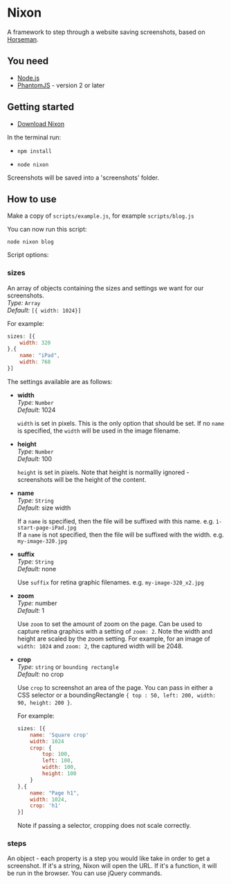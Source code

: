 # Nixon

A framework to step through a website saving screenshots, based on [Horseman](https://github.com/johntitus/node-horseman).

## You need

* [Node.js](http://node.js)
* [PhantomJS](http://phantomjs.org) - version 2 or later

## Getting started

* [Download Nixon](https://github.com/joelanman/nixon/archive/master.zip)

In the terminal run:

* `npm install`

* `node nixon`

Screenshots will be saved into a 'screenshots' folder.

## How to use

Make a copy of `scripts/example.js`, for example `scripts/blog.js`

You can now run this script:

`node nixon blog`

Script options:

### sizes
An array of objects containing the sizes and settings we want for our screenshots.<br />
*Type:* `Array`<br />
*Default:* `[{ width: 1024}]`<br />

For example:
```js
sizes: [{
    width: 320
},{
    name: "iPad",
    width: 768
}]
```

The settings available are as follows:

* **width**<br />
  *Type:* `Number`<br />
  *Default:* 1024<br />

  `width` is set in pixels. This is the only option that should be set. If no `name` is specified, the `width` will be used in the image filename.

* **height**<br />
  *Type:* `Number`<br />
  *Default:* 100<br />

  `height` is set in pixels. Note that height is normallly ignored - screenshots will be the height of the content.

* **name**<br />
  *Type:* `String`<br />
  *Default:* size width<br />

  If a `name` is specified, then the file will be suffixed with this name. e.g. `1-start-page-iPad.jpg`<br />
  If a `name` is not specified, then the file will be suffixed with the width. e.g. `my-image-320.jpg`

* **suffix**<br />
  *Type:* `String`<br />
  *Default:* none<br />

  Use `suffix` for retina graphic filenames. e.g. `my-image-320_x2.jpg`

* **zoom**<br />
  *Type:* number<br />
  *Default:* 1<br />

  Use `zoom` to set the amount of zoom on the page. Can be used to capture retina graphics with a setting of `zoom: 2`. Note the width and height are scaled by the zoom setting. For example, for an image of `width: 1024` and `zoom: 2`, the captured width will be 2048.

* **crop**<br />
  *Type:* `string` or `bounding rectangle`<br />
  *Default:* no crop<br />

  Use `crop` to screenshot an area of the page. You can pass in either a CSS selector or a boundingRectangle `{ top : 50, left: 200, width: 90, height: 200 }`.

  For example:
	```js
	sizes: [{
		name: 'Square crop'
		width: 1024
		crop: {
			top: 100,
			left: 100,
			width: 100,
			height: 100
		}
	},{
		name: "Page h1",
		width: 1024,
		crop: 'h1'
	}]
	```
	Note if passing a selector, cropping does not scale correctly.

### steps
An object - each property is a step you would like take in order to get a screenshot. If it's a string, Nixon will open the URL. If it's a function, it will be run in the browser. You can use jQuery commands.


